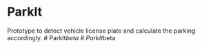 # ParkIt
Prototype to detect vehicle license plate and calculate the parking accordingly.
#   P a r k I t _ b e t a  
 #   P a r k I t _ b e t a  
 